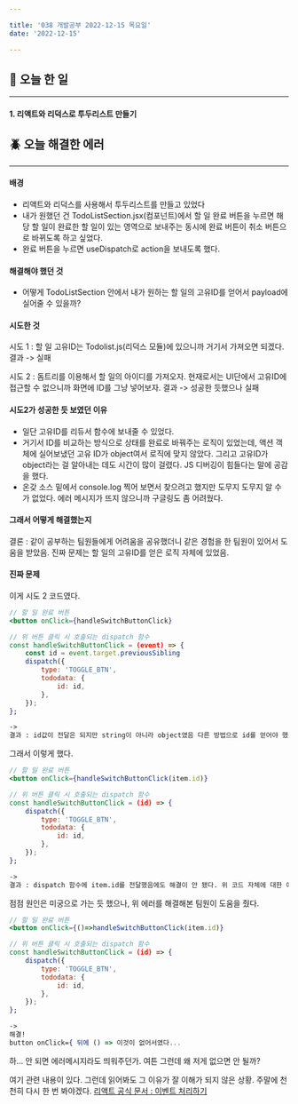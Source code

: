 ```yaml
---

title: '038 개발공부 2022-12-15 목요일'
date: '2022-12-15'

---
```


## 📅 오늘 한 일
---
#### 1. 리액트와 리덕스로 투두리스트 만들기

## 🪲 오늘 해결한 에러
---
#### 배경
- 리액트와 리덕스를 사용해서 투두리스트를 만들고 있었다
- 내가 원했던 건 TodoListSection.jsx(컴포넌트)에서 할 일 완료 버튼을 누르면 해당 할 일이 완료한 할 일이 있는 영역으로 보내주는 동시에 완료 버튼이 취소 버튼으로 바뀌도록 하고 싶었다.
- 완료 버튼을 누르면 useDispatch로 action을 보내도록 했다.

#### 해결해야 했던 것
- 어떻게 TodoListSection 안에서 내가 원하는 할 일의 고유ID를 얻어서 payload에 실어줄 수 있을까?

#### 시도한 것
시도 1 : 할 일 고유ID는 Todolist.js(리덕스 모듈)에 있으니까 거기서 가져오면 되겠다.
결과 -> 실패

시도 2 : 돔트리를 이용해서 할 일의 아이디를 가져오자. 현재로서는 UI단에서 고유ID에 접근할 수 없으니까 화면에 ID를 그냥 넣어보자.
결과 -> 성공한 듯했으나 실패

#### 시도2가 성공한 듯 보였던 이유
- 일단 고유ID를 리듀서 함수에 보내줄 수 있었다.
- 거기서 ID를 비교하는 방식으로 상태를 완료로 바꿔주는 로직이 있었는데, 액션 객체에 실어보냈던 고유 ID가 object여서 로직에 맞지 않았다. 그리고 고유ID가 object라는 걸 알아내는 데도 시간이 많이 걸렸다. JS 디버깅이 힘들다는 말에 공감을 했다.
- 온갖 소스 밑에서 console.log 찍어 보면서 찾으려고 했지만 도무지 도무지 알 수가 없었다. 에러 메시지가 뜨지 않으니까 구글링도 좀 어려웠다.

#### 그래서 어떻게 해결했는지
결론 : 같이 공부하는 팀원들에게 어려움을 공유했더니 같은 경험을 한 팀원이 있어서 도움을 받았음. 진짜 문제는 할 일의 고유ID를 얻은 로직 자체에 있었음.

#### 진짜 문제
이게 시도 2 코드였다.

```jsx
// 할 일 완료 버튼
<button onClick={handleSwitchButtonClick}

// 위 버튼 클릭 시 호출되는 dispatch 함수 
const handleSwitchButtonClick = (event) => {
	const id = event.target.previousSibling
	dispatch({
		type: 'TOGGLE_BTN',
		tododata: {
			id: id,
		},
	});
};

->
결과 : id값이 전달은 되지만 string이 아니라 object였음 다른 방법으로 id를 얻어야 했음
```

그래서 이렇게 했다.

```jsx
// 할 일 완료 버튼
<button onClick={handleSwitchButtonClick(item.id)}

// 위 버튼 클릭 시 호출되는 dispatch 함수 
const handleSwitchButtonClick = (id) => {
	dispatch({
		type: 'TOGGLE_BTN',
		tododata: {
			id: id,
		},
	});
};

->
결과 : dispatch 함수에 item.id를 전달했음에도 해결이 안 됐다. 위 코드 자체에 대한 에러는 안 떴는데, 리듀서 함수 쪽에서 id값 undifined 에러메시지가 떴다.
```

점점 원인은 미궁으로 가는 듯 했으나, 위 에러를 해결해본 팀원이 도움을 줬다.

```jsx
// 할 일 완료 버튼
<button onClick={()=>handleSwitchButtonClick(item.id)}

// 위 버튼 클릭 시 호출되는 dispatch 함수 
const handleSwitchButtonClick = (id) => {
	dispatch({
		type: 'TOGGLE_BTN',
		tododata: {
			id: id,
		},
	});
};

->
해결!
button onClick={ 뒤에 () => 이것이 없어서였다...
```

하... 안 되면 에러메시지라도 띄워주던가. 여튼 그런데 왜 저게 없으면 안 될까?

여기 관련 내용이 있다.
그런데 읽어봐도 그 이유가 잘 이해가 되지 않은 상황.
주말에 천천히 다시 한 번 봐야겠다.
[리액트 공식 문서 : 이벤트 처리하기](https://ko.reactjs.org/docs/handling-events.html)